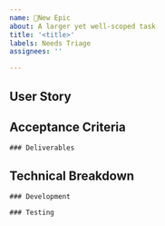 ```yaml
---
name: 🥞New Epic
about: A larger yet well-scoped task
title: '<title>'
labels: Needs Triage
assignees: ''

---
```


## User Story
<!-- Why? -->

## Acceptance Criteria
<!-- What? -->
<!-- add description-->

```[tasklist]
### Deliverables

```

## Technical Breakdown
```[tasklist]
### Development

```

```[tasklist]
### Testing

```
